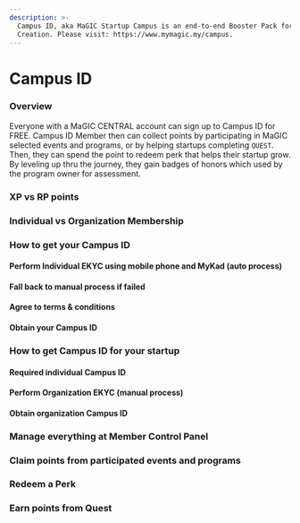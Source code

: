 ```yaml
---
description: >-
  Campus ID, aka MaGIC Startup Campus is an end-to-end Booster Pack for Startup
  Creation. Please visit: https://www.mymagic.my/campus.
---
```


# Campus ID

### Overview

Everyone with a MaGIC CENTRAL account can sign up to Campus ID for FREE. Campus ID Member then can collect points by participating in MaGIC selected events and programs, or by helping startups completing `QUEST`. Then, they can spend the point to redeem perk that helps their startup grow. By leveling up thru the journey, they gain badges of honors which used by the program owner for assessment.

### XP vs RP points

### Individual vs Organization Membership

### How to get your Campus ID

#### Perform Individual EKYC using mobile phone and MyKad \(auto process\)

#### Fall back to manual process if failed

#### Agree to terms & conditions

#### Obtain your Campus ID

### How to get Campus ID for your startup

#### Required individual Campus ID

#### Perform Organization EKYC \(manual process\)

#### Obtain organization Campus ID

### Manage everything at Member Control Panel

### Claim points from participated events and programs

### Redeem a Perk

### Earn points from Quest







